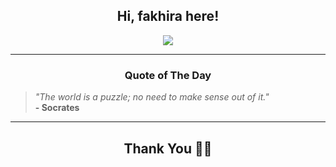<h2 align="center"> Hi, fakhira here!</h2>

<p align="center">
<a href="https://github.com/fakhiralkda" alt="github streak"><img src="https://dvst-streak.herokuapp.com/?user=fakhiralkda&theme=tokyonight&fire=DD472C"></a>
</p>

<hr>
<h3 align="center">Quote of The Day</h3>
<p align="center">
<blockquote>
<i>"The world is a puzzle; no need to make sense out of it."</i>
<br>
<b>- Socrates</b>
</blockquote>
</p>


<hr>
<h2 align="center">Thank You 🙏🏼</h2>
